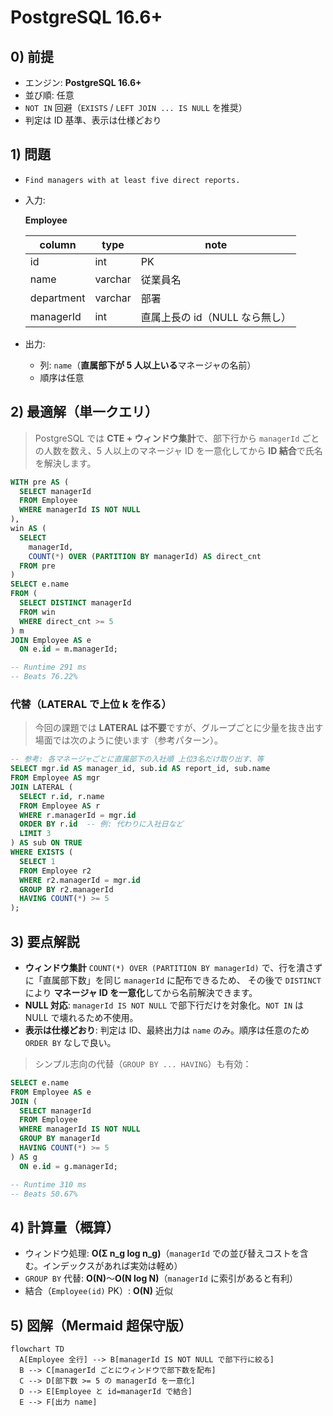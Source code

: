# PostgreSQL 16.6+

## 0) 前提

- エンジン: **PostgreSQL 16.6+**
- 並び順: 任意
- `NOT IN` 回避（`EXISTS` / `LEFT JOIN ... IS NULL` を推奨）
- 判定は ID 基準、表示は仕様どおり

## 1) 問題

- `Find managers with at least five direct reports.`

- 入力:

    **Employee**

    | column     | type    | note                           |
    | ---------- | ------- | ------------------------------ |
    | id         | int     | PK                             |
    | name       | varchar | 従業員名                       |
    | department | varchar | 部署                           |
    | managerId  | int     | 直属上長の id（NULL なら無し） |

- 出力:
    - 列: `name`（**直属部下が 5 人以上いる**マネージャの名前）
    - 順序は任意

## 2) 最適解（単一クエリ）

> PostgreSQL では **CTE + ウィンドウ集計**で、部下行から `managerId` ごとの人数を数え、5 人以上のマネージャ ID を一意化してから **ID 結合**で氏名を解決します。

```sql
WITH pre AS (
  SELECT managerId
  FROM Employee
  WHERE managerId IS NOT NULL
),
win AS (
  SELECT
    managerId,
    COUNT(*) OVER (PARTITION BY managerId) AS direct_cnt
  FROM pre
)
SELECT e.name
FROM (
  SELECT DISTINCT managerId
  FROM win
  WHERE direct_cnt >= 5
) m
JOIN Employee AS e
  ON e.id = m.managerId;

-- Runtime 291 ms
-- Beats 76.22%

```

### 代替（LATERAL で上位 k を作る）

> 今回の課題では **LATERAL は不要**ですが、グループごとに少量を抜き出す場面では次のように使います（参考パターン）。

```sql
-- 参考: 各マネージャごとに直属部下の入社順 上位3名だけ取り出す、等
SELECT mgr.id AS manager_id, sub.id AS report_id, sub.name
FROM Employee AS mgr
JOIN LATERAL (
  SELECT r.id, r.name
  FROM Employee AS r
  WHERE r.managerId = mgr.id
  ORDER BY r.id  -- 例: 代わりに入社日など
  LIMIT 3
) AS sub ON TRUE
WHERE EXISTS (
  SELECT 1
  FROM Employee r2
  WHERE r2.managerId = mgr.id
  GROUP BY r2.managerId
  HAVING COUNT(*) >= 5
);
```

## 3) 要点解説

- **ウィンドウ集計** `COUNT(*) OVER (PARTITION BY managerId)` で、行を潰さずに「直属部下数」を同じ `managerId` に配布できるため、
  その後で `DISTINCT` により **マネージャ ID を一意化**してから名前解決できます。
- **NULL 対応**: `managerId IS NOT NULL` で部下行だけを対象化。`NOT IN` は NULL で壊れるため不使用。
- **表示は仕様どおり**: 判定は ID、最終出力は `name` のみ。順序は任意のため `ORDER BY` なしで良い。

> シンプル志向の代替（`GROUP BY ... HAVING`）も有効：

```sql
SELECT e.name
FROM Employee AS e
JOIN (
  SELECT managerId
  FROM Employee
  WHERE managerId IS NOT NULL
  GROUP BY managerId
  HAVING COUNT(*) >= 5
) AS g
  ON e.id = g.managerId;

-- Runtime 310 ms
-- Beats 50.67%

```

## 4) 計算量（概算）

- ウィンドウ処理: **O(Σ n_g log n_g)**（`managerId` での並び替えコストを含む。インデックスがあれば実効は軽め）
- `GROUP BY` 代替: **O(N)**～**O(N log N)**（`managerId` に索引があると有利）
- 結合（`Employee(id)` PK）: **O(N)** 近似

## 5) 図解（Mermaid 超保守版）

```mermaid
flowchart TD
  A[Employee 全行] --> B[managerId IS NOT NULL で部下行に絞る]
  B --> C[managerId ごとにウィンドウで部下数を配布]
  C --> D[部下数 >= 5 の managerId を一意化]
  D --> E[Employee と id=managerId で結合]
  E --> F[出力 name]
```
